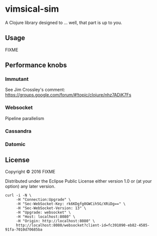 # vimsical-sim

A Clojure library designed to ... well, that part is up to you.

## Usage

FIXME

## Performance knobs
### Immutant
See Jim Crossley's comment: https://groups.google.com/forum/#!topic/clojure/nhz7ADiK7Fs

### Websocket
Pipeline parallelism

### Cassandra
### Datomic

## License

Copyright © 2016 FIXME

Distributed under the Eclipse Public License either version 1.0 or (at
your option) any later version.

```
curl -i -N \
     -H "Connection:Upgrade" \
     -H "Sec-WebSocket-Key: rk6KDgfg0GWCih5G/XRiDg==" \
     -H "Sec-WebSocket-Version: 13" \
     -H "Upgrade: websocket" \
     -H "Host: localhost:8080" \
     -H "Origin: http://localhost:8080" \
     http://localhost:8080/websocket?client-id=fc391090-eb82-4585-91fa-7010d70685ba
```
